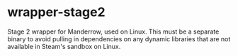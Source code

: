 # wrapper-stage2

Stage 2 wrapper for Manderrow, used on Linux. This must be a separate binary to avoid pulling in dependencies on any dynamic libraries that are not available in Steam's sandbox on Linux.
